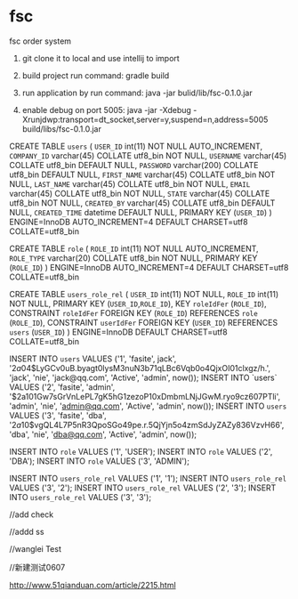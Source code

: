 # fsc
fsc order system
1. git clone it to local and use intellij to import

2.  build project run command: gradle build 

3. run application by run command: java -jar bulid/lib/fsc-0.1.0.jar

4. enable debug on port 5005: java -jar -Xdebug -Xrunjdwp:transport=dt_socket,server=y,suspend=n,address=5005 build/libs/fsc-0.1.0.jar

CREATE TABLE `users` (
  `USER_ID` int(11) NOT NULL AUTO_INCREMENT,
  `COMPANY_ID` varchar(45) COLLATE utf8_bin NOT NULL,
  `USERNAME` varchar(45) COLLATE utf8_bin DEFAULT NULL,
  `PASSWORD` varchar(200) COLLATE utf8_bin DEFAULT NULL,
  `FIRST_NAME` varchar(45) COLLATE utf8_bin NOT NULL,
  `LAST_NAME` varchar(45) COLLATE utf8_bin NOT NULL,
  `EMAIL` varchar(45) COLLATE utf8_bin NOT NULL,
  `STATE` varchar(45) COLLATE utf8_bin NOT NULL,
  `CREATED_BY` varchar(45) COLLATE utf8_bin DEFAULT NULL,
  `CREATED_TIME` datetime DEFAULT NULL,
  PRIMARY KEY (`USER_ID`)
) ENGINE=InnoDB AUTO_INCREMENT=4 DEFAULT CHARSET=utf8 COLLATE=utf8_bin


CREATE TABLE `role` (
  `ROLE_ID` int(11) NOT NULL AUTO_INCREMENT,
  `ROLE_TYPE` varchar(20) COLLATE utf8_bin NOT NULL,
  PRIMARY KEY (`ROLE_ID`)
) ENGINE=InnoDB AUTO_INCREMENT=4 DEFAULT CHARSET=utf8 COLLATE=utf8_bin


CREATE TABLE `users_role_rel` (
  `USER_ID` int(11) NOT NULL,
  `ROLE_ID` int(11) NOT NULL,
  PRIMARY KEY (`USER_ID`,`ROLE_ID`),
  KEY `roleIdFer` (`ROLE_ID`),
  CONSTRAINT `roleIdFer` FOREIGN KEY (`ROLE_ID`) REFERENCES `role` (`ROLE_ID`),
  CONSTRAINT `userIdFer` FOREIGN KEY (`USER_ID`) REFERENCES `users` (`USER_ID`)
) ENGINE=InnoDB DEFAULT CHARSET=utf8 COLLATE=utf8_bin 

INSERT INTO `users` VALUES ('1', 'fasite', jack', '$2a$04$LyGCv0uB.byagt0lysM3nuN3b71qLBc6Vqb0o4QjxOI01clxgz/h.', 'jack', 'nie', 'jack@qq.com', 'Active', 'admin', now());
INSERT INTO `users` VALUES ('2', 'fasite', 'admin', '$2a$10$1Gw7sGrVnLePL7gK5hG1zezoP10xDmbmLNjJGwM.ryo9cz607PTli', 'admin', 'nie', 'admin@qq.com', 'Active', 'admin', now());
INSERT INTO `users` VALUES ('3', 'fasite', 'dba', '$2a$10$vgQL4L7P5nR3QpoSGo49pe.r.5QjYjn5o4zmSdJyZAZy836VzvH66', 'dba', 'nie', 'dba@qq.com', 'Active', 'admin', now());


INSERT INTO `role` VALUES ('1', 'USER');
INSERT INTO `role` VALUES ('2', 'DBA');
INSERT INTO `role` VALUES ('3', 'ADMIN');

INSERT INTO `users_role_rel` VALUES ('1', '1');
INSERT INTO `users_role_rel` VALUES ('3', '2');
INSERT INTO `users_role_rel` VALUES ('2', '3');
INSERT INTO `users_role_rel` VALUES ('3', '3');



//add check 

//addd ss 

//wanglei Test

//新建测试0607


http://www.51qianduan.com/article/2215.html
